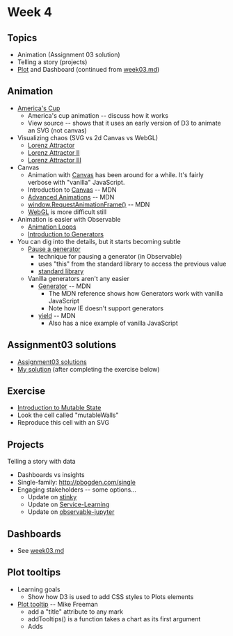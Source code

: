 # Week 4

## Topics

* Animation (Assignment 03 solution)
* Telling a story (projects)
* [Plot](./plot2.md) and Dashboard (continued from [week03.md](./week03.md))

## Animation

* [America's Cup](https://archive.nytimes.com/www.nytimes.com/interactive/2013/09/25/sports/americas-cup-course.html)
  * America's cup animation -- discuss how it works
  * View source -- shows that it uses an early version of D3 to animate an SVG (not canvas)
* Visualizing chaos (SVG vs 2d Canvas vs WebGL)
  * [Lorenz Attractor](https://observablehq.com/@mbostock/lorenz-attractor)
  * [Lorenz Attractor II](https://observablehq.com/@mbostock/lorenz-attractor-ii)
  * [Lorenz Attractor III](https://observablehq.com/@mbostock/lorenz-attractor-iii)
* Canvas
  * Animation with [Canvas](https://developer.mozilla.org/en-US/docs/Web/API/CanvasRenderingContext2D) has been around for a while. It's fairly verbose with "vanilla" JavaScript.
  * Introduction to [Canvas](https://developer.mozilla.org/en-US/docs/Web/API/Canvas_API) -- MDN
  * [Advanced Animations](https://developer.mozilla.org/en-US/docs/Web/API/Canvas_API/Tutorial/Advanced_animations) -- MDN
  * [window.RequestAnimationFrame()](https://developer.mozilla.org/en-US/docs/Web/API/window/requestAnimationFrame) -- MDN
  * [WebGL](https://developer.mozilla.org/en-US/docs/Web/API/WebGL_API/Tutorial/Getting_started_with_WebGL) is more difficult still
* Animation is easier with Observable
  * [Animation Loops](https://observablehq.com/@mbostock/animation-loops)
  * [Introduction to Generators](https://observablehq.com/@observablehq/introduction-to-generators)
* You can dig into the details, but it starts becoming subtle
  * [Pause a generator](https://observablehq.com/@mbostock/pause-a-generator)
    * technique for pausing a generator (in Observable)
    * uses "this" from the standard library to access the previous value
    * [standard library](https://github.com/observablehq/stdlib)
  * Vanilla generators aren't any easier
    * [Generator](https://developer.mozilla.org/en-US/docs/Web/JavaScript/Reference/Global_Objects/Generator) -- MDN
      * The MDN reference shows how Generators work with vanilla JavaScript
      * Note how IE doesn't support generators
    * [yield](https://developer.mozilla.org/en-US/docs/Web/JavaScript/Reference/Operators/yield) -- MDN 
      * Also has a nice example of vanilla JavaScript

## Assignment03 solutions

* [Assignment03 solutions](./assignment03_solutions.md)
* [My solution](https://observablehq.com/d/00e2a852f2a4fd14) (after completing the exercise below)

## Exercise

* [Introduction to Mutable State](https://observablehq.com/@observablehq/introduction-to-mutable-state)
* Look the cell called "mutableWalls"
* Reproduce this cell with an SVG

## Projects

Telling a story with data

* Dashboards vs insights
* Single-family: http://pbogden.com/single
* Engaging stakeholders -- some options...
  * Update on [stinky](https://github.com/ds5110/stinky)
  * Update on [Service-Learning](https://communityengagement.northeastern.edu/programs/service-learning/)
  * Update on [observable-jupyter](https://github.com/thomasballinger/observable-jupyter)

## Dashboards

* See [week03.md](./week03.md)

## Plot tooltips

* Learning goals
  * Show how D3 is used to add CSS styles to Plots elements
* [Plot tooltip](https://observablehq.com/@mkfreeman/plot-tooltip) -- Mike Freeman
  * add a "title" attribute to any mark
  * addTooltips() is a function takes a chart as its first argument
  * Adds <style> to the chart to the chart to the chart to the chart (right before returning the chart)
* [Plot animation](https://observablehq.com/@mkfreeman/plot-animation)
